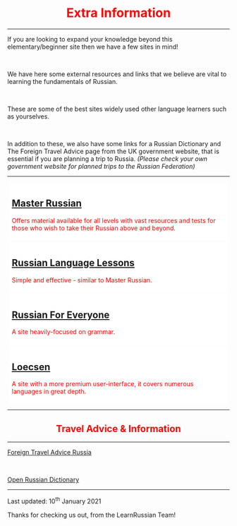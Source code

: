 <div class="container">
<h1 style="text-align:center; color:red;">Extra Information</h1>
<hr>
<p>If you are looking to expand your knowledge beyond this elementary/beginner site then we have a few sites in mind! </p>
<br>
<p> We have here some external resources and links that we believe are vital to learning the fundamentals of Russian.</p>
<br>
<p> These are some of the best sites widely used other language learners such as yourselves.</p>
<br>
<p>In addition to these, we also have some links for a Russian Dictionary and The Foreign Travel Advice page from the UK government website, that is essential if you are planning a trip to Russia. <i>(Please check your own government website for planned trips to the Russian Federation)</i> </p>
<hr>
<head>
<style>
.sites {
  background-color: white;
  color: red;
  margin: 5px;
  padding: 5px;
}
</style>
</head>
<body>

<div class="sites">
<h2><a href="http://masterrussian.com//" target="_blank">Master Russian</a> </h2>
<p>Offers material available for all levels with vast resources and tests for those who wish to take their Russian above and beyond.</p>
</div> 

<div class="sites">
<h2><a href="http://www.russianlessons.net/" target="_blank">Russian Language Lessons</a></h2>
<p>Simple and effective - similar to Master Russian.</p>
</div>

<div class="sites">
<h2><a href="http://www.russianforeveryone.com/" target="_blank">Russian For Everyone</a></h2>
<p>A site heavily-focused on grammar.</p>
</div>

<div class="sites">
<h2><a href="https://www.loecsen.com/en/learn-russian" target="_blank">Loecsen</a></h2>
<p> A site with a more premium user-interface, it covers numerous languages in great depth.</p>
</div>
<hr>
<tr>
 <h2 style="text-align:center; color:red;">Travel Advice & Information</h2>
  <hr>
  <p><a href="https://www.gov.uk/foreign-travel-advice/russia">Foreign Travel Advice Russia</a></p>
  <br>
  <p><a href="https://en.openrussian.org/">Open Russian Dictionary</a></p>
   <hr>  
  <p> Last updated: 10<sup>th</sup> January 2021 </p>
<footer>
  <p>Thanks for checking us out, from the LearnRussian Team!</p>
</footer>


